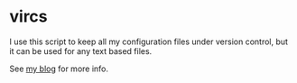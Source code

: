 # vircs

I use this script to keep all my configuration files under version control, but it can be used for any text based files.

See [my blog](https://www.ohreally.nl/2019/03/31/version-control-for-configuration-files/) for more info.
